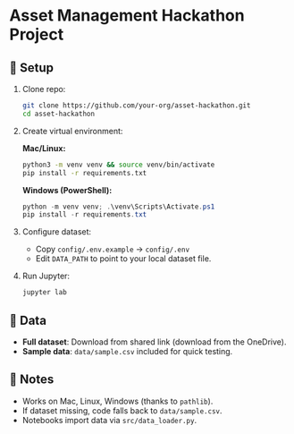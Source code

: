 # Asset Management Hackathon Project

## 🚀 Setup
1. Clone repo:
   ```bash
   git clone https://github.com/your-org/asset-hackathon.git
   cd asset-hackathon
   ```

2. Create virtual environment:

   **Mac/Linux:**
   ```bash
   python3 -m venv venv && source venv/bin/activate
   pip install -r requirements.txt
   ```

   **Windows (PowerShell):**
   ```powershell
   python -m venv venv; .\venv\Scripts\Activate.ps1
   pip install -r requirements.txt
   ```

3. Configure dataset:
   - Copy `config/.env.example` → `config/.env`
   - Edit `DATA_PATH` to point to your local dataset file.

4. Run Jupyter:
   ```bash
   jupyter lab
   ```

## 📂 Data

- **Full dataset**: Download from shared link (download from the OneDrive).
- **Sample data**: `data/sample.csv` included for quick testing.

## 🤝 Notes

- Works on Mac, Linux, Windows (thanks to `pathlib`).
- If dataset missing, code falls back to `data/sample.csv`.
- Notebooks import data via `src/data_loader.py`.
